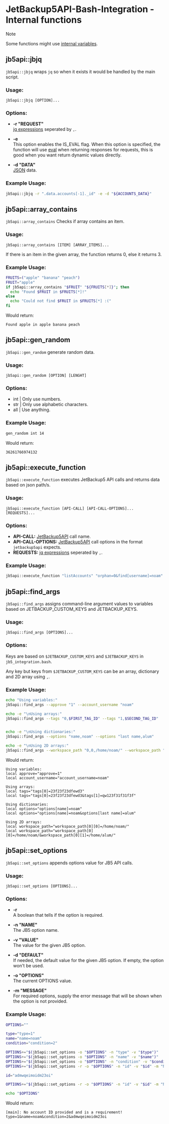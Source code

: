 # JetBackup5API-Bash-Integration - Internal functions

>[!NOTE]
> Some functions might use [internal variables](/docs/development/internal_variables.md).

## jb5api::jbjq

`jb5api::jbjq` wraps `jq` so when it exists it would be handled by the main script.

### Usage:
```
jb5api::jbjq [OPTION]...
```

### Options:
- **-r "REQUEST"**  
  [jq expressions](https://jqlang.org/manual/) seperated by `,`.

- **-e**  
  This option enables the IS_EVAL flag.
  When this option is specified, the function will use [eval](https://www.geeksforgeeks.org/using-the-eval-command-in-linux-to-run-variables-as-commands/) when returning responses for requests, this is good when you want return dynamic values directly.

- **-d "DATA"**  
  [JSON](https://www.json.org/json-en.html) data.

### Example Usage:

```bash
jb5api::jbjq -r ".data.accounts[-1]._id" -e -d "${ACCOUNTS_DATA}"
```

## jb5api::array_contains

`jb5api::array_contains` Checks if array contains an item.

### Usage:
```
jb5api::array_contains [ITEM] [ARRAY_ITEMS]...
```

If there is an item in the given array, the function returns 0, else it returns 3.

### Example Usage:

```bash
FRUITS=("apple" "banana" "peach")
FRUIT="apple"
if jb5api::array_contains "$FRUIT" "${FRUITS[*]}"; then
  echo "Found $FRUIT in $FRUITS[*]!"
else
  echo "Could not find $FRUIT in $FRUITS[*] :("
fi
```

Would return:
```
Found apple in apple banana peach
```

## jb5api::gen_random

`jb5api::gen_random` generate random data.

### Usage:
```
jb5api::gen_random [OPTION] [LENGHT]
```

### Options:

- int | Only use numbers.
- str | Only use alphabetic characters.
- all | Use anything.

### Example Usage:

```bash
gen_random int 14
```

Would return:
```
36261766974132
```

## jb5api::execute_function

`jb5api::execute_function` executes JetBackup5 API calls and returns data based on json path/s.

### Usage:
```
jb5api::execute_function [API-CALL] [API-CALL-OPTIONS]... [REQUESTS]...
```

### Options:

- **API-CALL:** [JetBackup5API](https://docs.jetbackup.com/v5.3/api/) call name.
- **API-CALL-OPTIONS:** [JetBackup5API](https://docs.jetbackup.com/v5.3/api/) call options in the format `jetbackup5api` expects.
- **REQUESTS:** [jq expressions](https://jqlang.org/manual/) seperated by `,`.

### Example Usage:

```bash
jb5api::execute_function "listAccounts" "orphan=0&find[username]=noam" ".data.accounts[-1]._id"
```

## jb5api::find_args

`jb5api::find_args` assigns command-line argument values to variables based on JETBACKUP_CUSTOM_KEYS and JETBACKUP_KEYS.

### Usage:
```
jb5api::find_args [OPTIONS]...
```

### Options:

Keys are based on `$JETBACKUP_CUSTOM_KEYS` and `$JETBACKUP_KEYS` in `jb5_integration.bash`.

Any key but keys from `$JETBACKUP_CUSTOM_KEYS` can be an array, dictionary and 2D array using `,`.

### Example Usage:

```bash
echo "Using variables:"
jb5api::find_args --approve "1" --account_username "noam"

echo -e "\nUsing arrays:"
jb5api::find_args --tags "0,$FIRST_TAG_ID" --tags "1,$SECOND_TAG_ID"


echo -e "\nUsing dictionaries:"
jb5api::find_args --options "name,noam" --options "last name,alum"

echo -e "\nUsing 2D arrays:"
jb5api::find_args --workspace_path "0,0,/home/noam/" --workspace_path "0,1,/home/alum/"
```

Would return:
```
Using variables:
local approve="approve=1"
local account_username="account_username=noam"

Using arrays:
local tags="tags[0]=23f23f23dfewd3"
local tags="tags[0]=23f23f23dfewd3&tags[1]=qw123f31f31f3f"

Using dictionaries:
local options="options[name]=noam"
local options="options[name]=noam&options[last name]=alum"

Using 2D arrays:
local workspace_path="workspace_path[0][0]=/home/noam/"
local workspace_path="workspace_path[0][0]=/home/noam/&workspace_path[0][1]=/home/alum/"
```

## jb5api::set_options

`jb5api::set_options` appends options value for JB5 API calls.

### Usage:
```
jb5api::set_options [OPTIONS]...
```

### Options:
- **-r**  
  A boolean that tells if the option is required.

- **-n "NAME"**  
  The JB5 option name.

- **-v "VALUE"**  
  The value for the given JB5 option.

- **-d "DEFAULT"**  
  If needed, the default value for the given JB5 option. If empty, the option won't be used.

- **-o "OPTIONS"**  
  The current OPTIONS value.

- **-m "MESSAGE"**  
  For required options, supply the error message that will be shown when the option is not provided.

### Example Usage:

```bash
OPTIONS=""

type="type=1"
name="name=noam"
condition="condition=2"

OPTIONS+="$(jb5api::set_options -o "$OPTIONS" -n "type" -v "$type")"
OPTIONS+="$(jb5api::set_options -o "$OPTIONS" -n "name" -v "$name")"
OPTIONS+="$(jb5api::set_options -o "$OPTIONS" -n "condition" -v "$condition")"
OPTIONS+="$(jb5api::set_options -r -o "$OPTIONS" -n "id" -v "$id" -m "No account ID provided and is a requirement!")"

id="admwqeimoidm23oi"

OPTIONS+="$(jb5api::set_options -r -o "$OPTIONS" -n "id" -v "$id" -m "No account ID provided and is a requirement!")"

echo "$OPTIONS"
```

Would return:
```
[main]: No account ID provided and is a requirement!
type=1&name=noam&condition=2&admwqeimoidm23oi
```